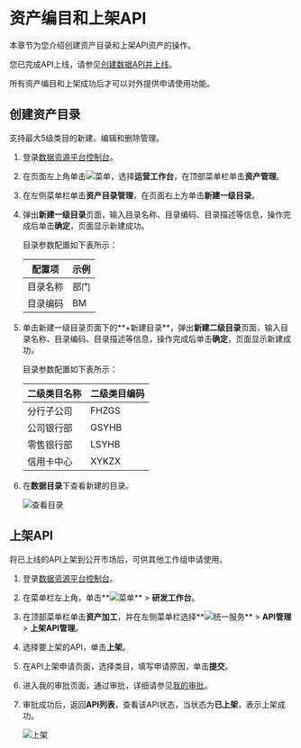# 资产编目和上架API

本章节为您介绍创建资产目录和上架API资产的操作。

您已完成API上线，请参见[创建数据API并上线](/cn.zh-CN/最佳实践/资产运营与管理/API资产运营与管理/创建数据API.md)。

所有资产编目和上架成功后才可以对外提供申请使用功能。

## 创建资产目录

支持最大5级类目的新建、编辑和删除管理。

1.  登录[数据资源平台控制台](https://dataq.console.aliyun.com)。

2.  在页面左上角单击![菜单](https://static-aliyun-doc.oss-accelerate.aliyuncs.com/assets/img/zh-CN/6504337061/p188771.png)，选择**运营工作台**，在顶部菜单栏单击**资产管理**。

3.  在左侧菜单栏单击**资产目录管理**，在页面右上方单击**新建一级目录**。

4.  弹出**新建一级目录**页面，输入目录名称、目录编码、目录描述等信息，操作完成后单击**确定**，页面显示新建成功。

    目录参数配置如下表所示：

    |配置项|示例|
    |---|--|
    |目录名称|部门|
    |目录编码|BM|

5.  单击新建一级目录页面下的**+新建目录**，弹出**新建二级目录**页面，输入目录名称、目录编码、目录描述等信息，操作完成后单击**确定**，页面显示新建成功。

    目录参数配置如下表所示：

    |二级类目名称|二级类目编码|
    |------|------|
    |分行子公司|FHZGS|
    |公司银行部|GSYHB|
    |零售银行部|LSYHB|
    |信用卡中心|XYKZX|

6.  在**数据目录**下查看新建的目录。

    ![查看目录](https://static-aliyun-doc.oss-accelerate.aliyuncs.com/assets/img/zh-CN/7788060161/p205118.png)


## 上架API

将已上线的API上架到公开市场后，可供其他工作组申请使用。

1.  登录[数据资源平台控制台](https://dataq.console.aliyun.com)。

2.  在菜单栏左上角，单击**![菜单](https://static-aliyun-doc.oss-accelerate.aliyuncs.com/assets/img/zh-CN/6504337061/p188771.png)** \> **研发工作台**。

3.  在顶部菜单栏单击**资产加工**，并在左侧菜单栏选择**![统一服务](https://static-aliyun-doc.oss-accelerate.aliyuncs.com/assets/img/zh-CN/0702579161/p268584.png)** \> **API管理** \> **上架API管理**。

4.  选择要上架的API，单击**上架**。

5.  在API上架申请页面，选择类目，填写申请原因，单击**提交**。

6.  进入我的审批页面，通过审批，详细请参见[我的审批](/cn.zh-CN/用户指南/系统设置/我的审批.md)。

7.  审批成功后，返回**API列表**，查看该API状态，当状态为**已上架**，表示上架成功。

    ![上架](https://static-aliyun-doc.oss-accelerate.aliyuncs.com/assets/img/zh-CN/6609373261/p282591.png)


